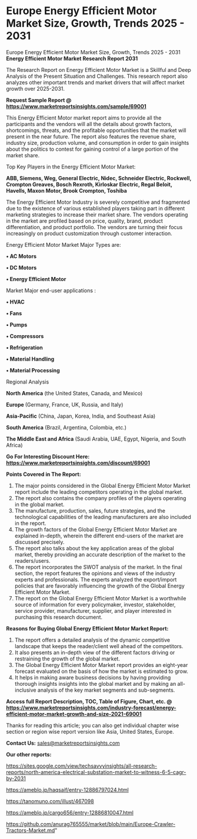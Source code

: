 # Europe Energy Efficient Motor Market Size, Growth, Trends 2025 - 2031
Europe Energy Efficient Motor Market Size, Growth, Trends 2025 - 2031
<strong>Energy Efficient Motor Market Research Report 2031</strong>

The Research Report on Energy Efficient Motor Market is a Skillful and Deep Analysis of the Present Situation and Challenges. This research report also analyzes other important trends and market drivers that will affect market growth over 2025-2031.

<strong>Request Sample Report @ <a href=https://www.marketreportsinsights.com/sample/69001>https://www.marketreportsinsights.com/sample/69001</a></strong>

This Energy Efficient Motor market report aims to provide all the participants and the vendors will all the details about growth factors, shortcomings, threats, and the profitable opportunities that the market will present in the near future. The report also features the revenue share, industry size, production volume, and consumption in order to gain insights about the politics to contest for gaining control of a large portion of the market share.

Top Key Players in the Energy Efficient Motor Market:

<strong>ABB, Siemens, Weg, General Electric, Nidec, Schneider Electric, Rockwell, Crompton Greaves, Bosch Rexroth, Kirloskar Electric, Regal Beloit, Havells, Maxon Motor, Brook Crompton, Toshiba</strong>

The Energy Efficient Motor Industry is severely competitive and fragmented due to the existence of various established players taking part in different marketing strategies to increase their market share. The vendors operating in the market are profiled based on price, quality, brand, product differentiation, and product portfolio. The vendors are turning their focus increasingly on product customization through customer interaction.

Energy Efficient Motor Market Major Types are:

<strong>• AC Motors

• DC Motors

• Energy Efficient Motor</strong>

Market Major end-user applications :

<strong>• HVAC

• Fans

• Pumps

• Compressors

• Refrigeration

• Material Handling

• Material Processing</strong>

Regional Analysis

</u><strong><b>North America</b></strong> (the United States, Canada, and Mexico)

<strong><b>Europe </b></strong>(Germany, France, UK, Russia, and Italy)

<strong><b>Asia-Pacific</b></strong> (China, Japan, Korea, India, and Southeast Asia)

<strong><b>South America</b></strong> (Brazil, Argentina, Colombia, etc.)

<strong><b>The Middle East and Africa</b></strong> (Saudi Arabia, UAE, Egypt, Nigeria, and South Africa)

<strong>Go For Interesting Discount Here: <a href=https://www.marketreportsinsights.com/discount/69001>https://www.marketreportsinsights.com/discount/69001</a></strong>

<strong>Points Covered in The Report:</strong>
<ol>
  <li>The major points considered in the Global Energy Efficient Motor Market report include the leading competitors operating in the global market.</li>
  <li>The report also contains the company profiles of the players operating in the global market.</li>
  <li>The manufacture, production, sales, future strategies, and the technological capabilities of the leading manufacturers are also included in the report.</li>
  <li>The growth factors of the Global Energy Efficient Motor Market are explained in-depth, wherein the different end-users of the market are discussed precisely.</li>
  <li>The report also talks about the key application areas of the global market, thereby providing an accurate description of the market to the readers/users.</li>
  <li>The report incorporates the SWOT analysis of the market. In the final section, the report features the opinions and views of the industry experts and professionals. The experts analyzed the export/import policies that are favorably influencing the growth of the Global Energy Efficient Motor Market.</li>
  <li>The report on the Global Energy Efficient Motor Market is a worthwhile source of information for every policymaker, investor, stakeholder, service provider, manufacturer, supplier, and player interested in purchasing this research document.</li>
</ol>
<strong>Reasons for Buying Global Energy Efficient Motor Market Report:</strong>

<ol>
  <li>The report offers a detailed analysis of the dynamic competitive landscape that keeps the reader/client well ahead of the competitors.</li>
  <li>It also presents an in-depth view of the different factors driving or restraining the growth of the global market.</li>
  <li>The Global Energy Efficient Motor Market report provides an eight-year forecast evaluated on the basis of how the market is estimated to grow.</li>
  <li>It helps in making aware business decisions by having providing thorough insights insights into the global market and by making an all-inclusive analysis of the key market segments and sub-segments.</li>
</ol>
<strong>Access full Report Description, TOC, Table of Figure, Chart, etc. @ <a href=https://www.marketreportsinsights.com/industry-forecast/energy-efficient-motor-market-growth-and-size-2021-69001>https://www.marketreportsinsights.com/industry-forecast/energy-efficient-motor-market-growth-and-size-2021-69001</a></strong>


Thanks for reading this article; you can also get individual chapter wise section or region wise report version like Asia, United States, Europe.

<strong>Contact Us:</strong>
sales@marketreportsinsights.com

<strong>Our other reports:</strong>

<a href=https://sites.google.com/view/techsavvyinsights/all-research-reports/north-america-electrical-substation-market-to-witness-6-5-cagr-by-2031>https://sites.google.com/view/techsavvyinsights/all-research-reports/north-america-electrical-substation-market-to-witness-6-5-cagr-by-2031</a>

<a href=https://ameblo.jp/haqsaif/entry-12886797024.html>https://ameblo.jp/haqsaif/entry-12886797024.html</a>

<a href=https://tanomuno.com/illust/467098>https://tanomuno.com/illust/467098</a>

<a href=https://ameblo.jp/cargo656/entry-12886810047.html>https://ameblo.jp/cargo656/entry-12886810047.html</a>

<a href=https://github.com/anurag765555/market/blob/main/Europe-Crawler-Tractors-Market.md>https://github.com/anurag765555/market/blob/main/Europe-Crawler-Tractors-Market.md</a>"
